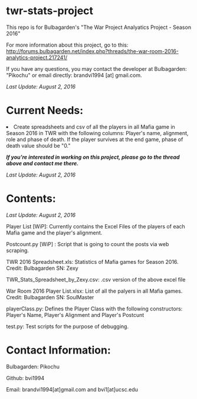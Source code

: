 # twr-stats-project
This repo is for Bulbagarden's "The War Project Analyatics Project - Season 2016"

For more information about this project, go to this: http://forums.bulbagarden.net/index.php?threads/the-war-room-2016-analytics-project.217241/

If you have any questions, you may contact the developer at Bulbagarden: "Pikochu" or email directly: brandvi1994 [at] gmail.com.

<i>Last Update: August 2, 2016</i>

# Current Needs: 
<li>Create spreadsheets and csv of all the players in all Mafia game in Season 2016 in TWR with the following columns: Player's name, alignment, role and phase of death. If the player survives at the end game, phase of death value should be "0."

<b><i>If you're interested in working on this project, please go to the thread above and contact me there.</b></i>

<i>Last Update: August 2, 2016</i>

# Contents:

<i>Last Update: August 2, 2016</i>

Player List [WiP]: Currently contains the Excel Files of the players of each Mafia game and the player's alignment. 

Postcount.py [WiP] : Script that is going to count the posts via web scraping. 

TWR 2016 Spreadsheet.xls: Statistics of Mafia games for Season 2016. Credit: Bulbagarden SN: Zexy

TWR_Stats_Spreadsheet_by_Zexy.csv: .csv version of the above excel file

War Room 2016 Player List.xlsx: List of all the palyers in all Mafia games. Credit: Bulbagarden SN: SoulMaster

playerClass.py: Defines the Player Class with the following constructors: Player's Name, Player's Alignment and Player's Postcunt

test.py: Test scripts for the purpose of debugging. 

# Contact Information:

Bulbagarden: Pikochu

Github: bvi1994

Email: brandvi1994[at]gmail.com and bvi1[at]ucsc.edu
